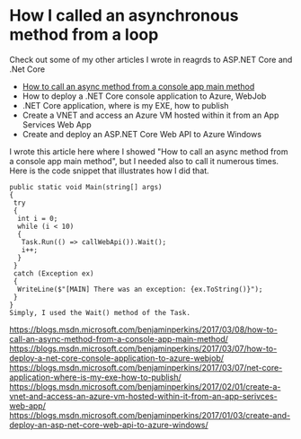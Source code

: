 # How I called an asynchronous method from a loop

Check out some of my other articles I wrote in reagrds to ASP.NET Core and .Net Core

+ [How to call an async method from a console app main method](https://blogs.msdn.microsoft.com/benjaminperkins/2017/03/08/how-to-call-an-async-method-from-a-console-app-main-method/)
+ How to deploy a .NET Core console application to Azure, WebJob
+ .NET Core application, where is my EXE, how to publish
+ Create a VNET and access an Azure VM hosted within it from an App Services Web App
+ Create and deploy an ASP.NET Core Web API to Azure Windows

I wrote this article here where I showed "How to call an async method from a console app main method", but I needed also to call it numerous times.  Here is the code snippet that illustrates how I did that.

```
public static void Main(string[] args)
{
 try
 {
  int i = 0;
  while (i < 10)
  {
   Task.Run(() => callWebApi()).Wait();
   i++;
  }
 }
 catch (Exception ex)
 {
  WriteLine($"[MAIN] There was an exception: {ex.ToString()}");
 }
}
Simply, I used the Wait() method of the Task.
```

https://blogs.msdn.microsoft.com/benjaminperkins/2017/03/08/how-to-call-an-async-method-from-a-console-app-main-method/
https://blogs.msdn.microsoft.com/benjaminperkins/2017/03/07/how-to-deploy-a-net-core-console-application-to-azure-webjob/
https://blogs.msdn.microsoft.com/benjaminperkins/2017/03/07/net-core-application-where-is-my-exe-how-to-publish/
https://blogs.msdn.microsoft.com/benjaminperkins/2017/02/01/create-a-vnet-and-access-an-azure-vm-hosted-within-it-from-an-app-serivces-web-app/
https://blogs.msdn.microsoft.com/benjaminperkins/2017/01/03/create-and-deploy-an-asp-net-core-web-api-to-azure-windows/
